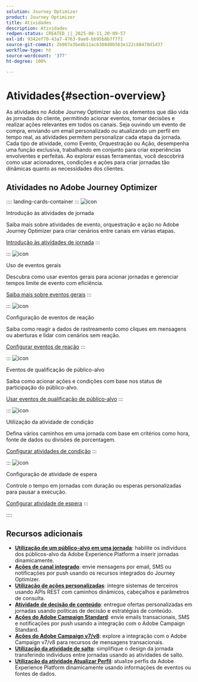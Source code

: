```yaml
---
solution: Journey Optimizer
product: Journey Optimizer
title: Atividades
description: Atividades
redpen-status: CREATED_||_2025-08-11_20-09-57
exl-id: 9342ef70-43a7-4763-9ae0-bb95b8b7f7f1
source-git-commit: 2b907a3be8b11ac6308d0b563e122c88478d1d37
workflow-type: ht
source-wordcount: '377'
ht-degree: 100%

---
```


# Atividades{#section-overview}

As atividades no Adobe Journey Optimizer são os elementos que dão vida às jornadas do cliente, permitindo acionar eventos, tomar decisões e realizar ações relevantes em todos os canais. Seja ouvindo um evento de compra, enviando um email personalizado ou atualizando um perfil em tempo real, as atividades permitem personalizar cada etapa da jornada. Cada tipo de atividade, como Evento, Orquestração ou Ação, desempenha uma função exclusiva, trabalhando em conjunto para criar experiências envolventes e perfeitas. Ao explorar essas ferramentas, você descobrirá como usar acionadores, condições e ações para criar jornadas tão dinâmicas quanto as necessidades dos clientes.

## Atividades no Adobe Journey Optimizer

:::: landing-cards-container
:::
![icon](https://cdn.experienceleague.adobe.com/icons/book.svg?lang=pt-BR)

Introdução às atividades de jornada

Saiba mais sobre atividades de evento, orquestração e ação no Adobe Journey Optimizer para criar cenários entre canais em várias etapas.

[Introdução às atividades de jornada](../using/building-journeys/about-journey-activities.md)
:::

:::
![icon](https://cdn.experienceleague.adobe.com/icons/circle-play.svg?lang=pt-BR)

Uso de eventos gerais

Descubra como usar eventos gerais para acionar jornadas e gerenciar tempos limite de evento com eficiência.

[Saiba mais sobre eventos gerais](../using/building-journeys/general-events.md)
:::

:::
![icon](https://cdn.experienceleague.adobe.com/icons/list-check.svg)

Configuração de eventos de reação

Saiba como reagir a dados de rastreamento como cliques em mensagens ou aberturas e lidar com cenários sem reação.

[Configurar eventos de reação](../using/building-journeys/reaction-events.md)
:::

:::
![icon](https://cdn.experienceleague.adobe.com/icons/bullseye.svg)

Eventos de qualificação de público-alvo

Saiba como acionar ações e condições com base nos status de participação do público-alvo.

[Usar eventos de qualificação de público-alvo](../using/building-journeys/audience-qualification-events.md)
:::

:::
![icon](https://cdn.experienceleague.adobe.com/icons/gear.svg)

Utilização da atividade de condição

Defina vários caminhos em uma jornada com base em critérios como hora, fonte de dados ou divisões de porcentagem.

[Configurar atividades de condição](../using/building-journeys/condition-activity.md)
:::

:::
![icon](https://cdn.experienceleague.adobe.com/icons/clock.svg)

Configuração de atividade de espera

Controle o tempo em jornadas com duração ou esperas personalizadas para pausar a execução.

[Configurar atividade de espera](../using/building-journeys/wait-activity.md)
:::

::::


## Recursos adicionais

- **[Utilização de um público-alvo em uma jornada](../using/building-journeys/read-audience.md)**: habilite os indivíduos dos públicos-alvo da Adobe Experience Platform a inserir jornadas dinamicamente.
- **[Ações de canal integrado](../using/building-journeys/journeys-message.md)**: envie mensagens por email, SMS ou notificações por push usando os recursos integrados do Journey Optimizer.
- **[Utilização de ações personalizadas](../using/building-journeys/using-custom-actions.md)**: integre sistemas de terceiros usando APIs REST com caminhos dinâmicos, cabeçalhos e parâmetros de consulta.
- **[Atividade de decisão de conteúdo](../using/building-journeys/content-decision.md)**: entregue ofertas personalizadas em jornadas usando políticas de decisão e estratégias de conteúdo.
- **[Ações do Adobe Campaign Standard](../using/building-journeys/using-adobe-campaign-standard.md)**: envie emails transacionais, SMS e notificações por push usando a integração com o Adobe Campaign Standard.
- **[Ações do Adobe Campaign v7/v8](../using/building-journeys/using-adobe-campaign-v7-v8.md)**: explore a integração com o Adobe Campaign v7/v8 para recursos de mensagens transacionais.
- **[Utilização da atividade de salto](../using/building-journeys/jump.md)**: simplifique o design da jornada transferindo indivíduos entre jornadas usando as atividades de salto.
- **[Utilização da atividade Atualizar Perfil](../using/building-journeys/update-profiles.md)**: atualize perfis da Adobe Experience Platform dinamicamente usando informações de eventos ou fontes de dados.
